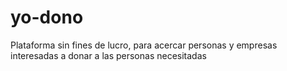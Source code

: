 # yo-dono
Plataforma sin fines de lucro, para acercar personas y empresas interesadas a donar a las personas necesitadas
